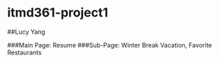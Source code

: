 # itmd361-project1

##Lucy Yang

###Main Page: Resume
###Sub-Page: Winter Break Vacation, Favorite Restaurants

